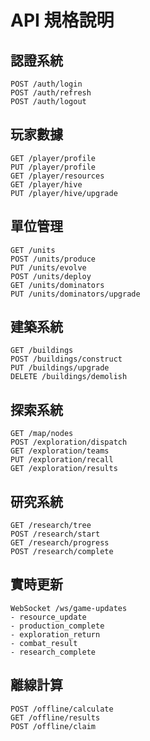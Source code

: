 # API 規格說明

## 認證系統
```
POST /auth/login
POST /auth/refresh
POST /auth/logout
```

## 玩家數據
```
GET /player/profile
PUT /player/profile
GET /player/resources
GET /player/hive
PUT /player/hive/upgrade
```

## 單位管理
```
GET /units
POST /units/produce
PUT /units/evolve
POST /units/deploy
GET /units/dominators
PUT /units/dominators/upgrade
```

## 建築系統
```
GET /buildings
POST /buildings/construct
PUT /buildings/upgrade
DELETE /buildings/demolish
```

## 探索系統
```
GET /map/nodes
POST /exploration/dispatch
GET /exploration/teams
PUT /exploration/recall
GET /exploration/results
```

## 研究系統
```
GET /research/tree
POST /research/start
GET /research/progress
POST /research/complete
```

## 實時更新
```
WebSocket /ws/game-updates
- resource_update
- production_complete
- exploration_return
- combat_result
- research_complete
```

## 離線計算
```
POST /offline/calculate
GET /offline/results
POST /offline/claim
```